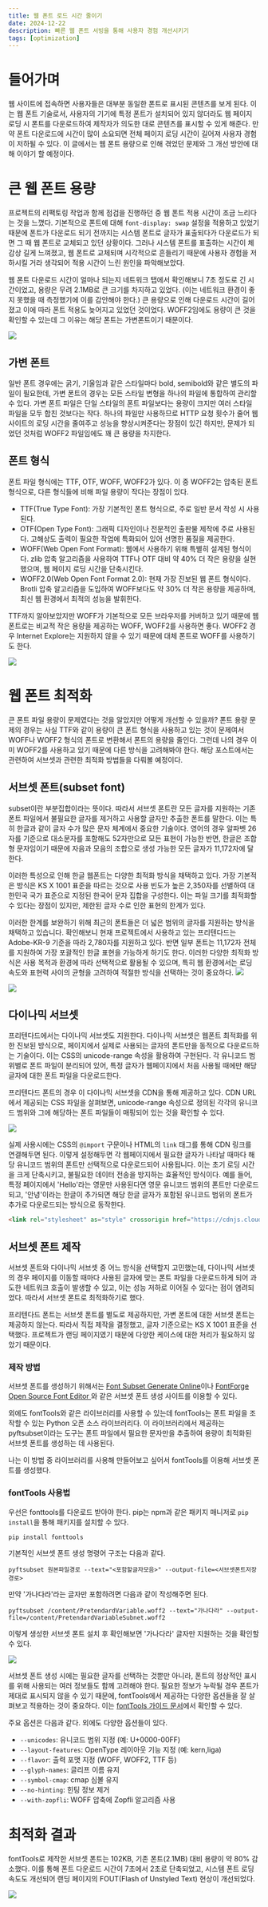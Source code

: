 ```yaml
---
title: 웹 폰트 로드 시간 줄이기
date: 2024-12-22
description: 빠른 웹 폰트 서빙을 통해 사용자 경험 개선시키기
tags: [optimization]
---
```



# 들어가며
웹 사이트에 접속하면 사용자들은 대부분 동일한 폰트로 표시된 콘텐츠를 보게 된다. 이는 웹 폰트 기술로서, 사용자의 기기에 특정 폰트가 설치되어 있지 않더라도 웹 페이지 로딩 시 폰트를 다운로드하여 제작자가 의도한 대로 콘텐츠를 표시할 수 있게 해준다. 만약 폰트 다운로드에 시간이 많이 소요되면 전체 페이지 로딩 시간이 길어져 사용자 경험이 저하될 수 있다. 이 글에서는 웹 폰트 용량으로 인해 겪었던 문제와 그 개선 방안에 대해 이야기 할 예정이다.


# 큰 웹 폰트 용량
프로젝트의 리팩토링 작업과 함께 점검을 진행하던 중 웹 폰트 적용 시간이 조금 느리다는 것을 느꼈다. 기본적으로 폰트에 대해 `font-display: swap` 설정을 적용하고 있었기 때문에 폰트가 다운로드 되기 전까지는 시스템 폰트로 글자가 표출되다가 다운로드가 되면 그 때 웹 폰트로 교체되고 있던 상황이다. 그러나 시스템 폰트를 표출하는 시간이 체감상 길게 느껴졌고, 웹 폰트로 교체되며 시각적으로 흔들리기 때문에 사용자 경험을 저하시킬 거라 생각되어 적용 시간이 느린 원인을 파악해보았다.

웹 폰트 다운로드 시간이 얼마나 되는지 네트워크 탭에서 확인해보니 7초 정도로 긴 시간이었고, 용량은 무려 2.1MB로 큰 크기를 차지하고 있었다. (이는 네트워크 환경이 좋지 못했을 때 측정했기에 이를 감안해야 한다.) 큰 용량으로 인해 다운로드 시간이 길어졌고 이에 따라 폰트 적용도 늦어지고 있었던 것이었다. WOFF2임에도 용량이 큰 것을 확인할 수 있는데 그 이유는 해당 폰트는 가변폰트이기 때문이다.

![](https://velog.velcdn.com/images/parkseridev/post/de2da349-df8e-494c-817d-2949f3485a47/image.png)


## 가변 폰트
일반 폰트 경우에는 굵기, 기울임과 같은 스타일마다 bold, semibold와 같은 별도의 파일이 필요한데, 가변 폰트의 경우는 모든 스타일 변형을 하나의 파일에 통합하여 관리할 수 있다. 가변 폰트 파일은 단일 스타일의 폰트 파일보다는 용량이 크지만 여러 스타일 파일을 모두 합친 것보다는 작다. 하나의 파일만 사용하므로 HTTP 요청 횟수가 줄어 웹사이트의 로딩 시간을 줄여주고 성능을 향상시켜준다는 장점이 있긴 하지만, 문제가 되었던 것처럼 WOFF2 파일임에도 꽤 큰 용량을 차지한다.




## 폰트 형식
폰트 파일 형식에는 TTF, OTF, WOFF, WOFF2가 있다. 이 중 WOFF2는 압축된 폰트 형식으로, 다른 형식들에 비해 파일 용량이 작다는 장점이 있다.

- TTF(True Type Font): 가장 기본적인 폰트 형식으로, 주로 일반 문서 작성 시 사용된다.
- OTF(Open Type Font): 그래픽 디자인이나 전문적인 출판물 제작에 주로 사용된다. 고해상도 출력이 필요한 작업에 특화되어 있어 선명한 품질을 제공한다.
- WOFF(Web Open Font Format): 웹에서 사용하기 위해 특별히 설계된 형식이다. zlib 압축 알고리즘을 사용하여 TTF나 OTF 대비 약 40% 더 작은 용량을 실현했으며, 웹 페이지 로딩 시간을 단축시킨다.
- WOFF2.0(Web Open Font Format 2.0): 현재 가장 진보된 웹 폰트 형식이다. Brotli 압축 알고리즘을 도입하여 WOFF보다도 약 30% 더 작은 용량을 제공하며, 최신 웹 환경에서 최적의 성능을 발휘한다.

TTF까지 알아보았지만 WOFF가 기본적으로 모든 브라우저를 커버하고 있기 때문에 웹 폰트로는 비교적 작은 용량을 제공하는 WOFF, WOFF2를 사용하면 좋다. WOFF2 경우 Internet Explore는 지원하지 않을 수 있기 때문에 대체 폰트로 WOFF를 사용하기도 한다.

![](https://velog.velcdn.com/images/parkseridev/post/dc9118c5-972d-410f-93ba-47487bcfa5dc/image.png)




# 웹 폰트 최적화
큰 폰트 파일 용량이 문제였다는 것을 알았지만 어떻게 개선할 수 있을까? 폰트 용량 문제의 경우는 사실 TTF와 같이 용량이 큰 폰트 형식을 사용하고 있는 것이 문제여서 WOFF나 WOFF2 형식의 폰트로 변환해서 폰트의 용량을 줄인다. 그런데 나의 경우 이미 WOFF2를 사용하고 있기 때문에 다른 방식을 고려해봐야 한다. 해당 포스트에서는 관련하여 서브셋과 관련한 최적화 방법들을 다뤄볼 예정이다.

## 서브셋 폰트(subset font)
subset이란 부분집합이라는 뜻이다. 따라서 서브셋 폰트란 모든 글자를 지원하는 기존 폰트 파일에서 불필요한 글자를 제거하고 사용할 글자만 추출한 폰트를 말한다. 이는 특히 한글과 같이 글자 수가 많은 문자 체계에서 중요한 기술이다. 영어의 경우 알파벳 26자를 기준으로 대소문자를 포함해도 52자만으로 모든 표현이 가능한 반면, 한글은 조합형 문자임이기 때문에 자음과 모음의 조합으로 생성 가능한 모든 글자가 11,172자에 달한다.

이러한 특성으로 인해 한글 웹폰트는 다양한 최적화 방식을 채택하고 있다. 가장 기본적은 방식은 KS X 1001 표준을 따르는 것으로 사용 빈도가 높은 2,350자를 선별하여 대한민국 국가 표준으로 지정된 한국어 문자 집합을 구성한다. 이는 파일 크기를 최적화할 수 있다는 장점이 있지만, 제한된 글자 수로 인한 표현의 한계가 있다.

이러한 한계를 보완하기 위해 최근의 폰트들은 더 넓은 범위의 글자를 지원하는 방식을 채택하고 있습니다. 확인해보니 현재 프로젝트에서 사용하고 있는 프리텐다드는 Adobe-KR-9 기준을 따라 2,780자를 지원하고 있다. 반면 일부 폰트는 11,172자 전체를 지원하여 가장 포괄적인 한글 표현을 가능하게 하기도 한다. 이러한 다양한 최적화 방식은 사용 목적과 환경에 따라 선택적으로 활용될 수 있으며, 특히 웹 환경에서는 로딩 속도와 표현력 사이의 균형을 고려하여 적절한 방식을 선택하는 것이 중요하다.
![](https://velog.velcdn.com/images/parkseridev/post/0906ca3c-c488-4117-8ca6-4db6b6e5dcd4/image.png)


![](https://velog.velcdn.com/images/parkseridev/post/810ac0cf-8cc3-4c28-b58f-1d864a97ae62/image.png)

## 다이나믹 서브셋

프리텐다드에서는 다이나믹 서브셋도 지원한다. 다이나믹 서브셋은 웹폰트 최적화를 위한 진보된 방식으로, 페이지에서 실제로 사용되는 글자의 폰트만을 동적으로 다운로드하는 기술이다. 이는 CSS의 unicode-range 속성을 활용하여 구현된다. 각 유니코드 범위별로 폰트 파일이 분리되어 있어, 특정 글자가 웹페이지에서 처음 사용될 때에만 해당 글자에 대한 폰트 파일을 다운로드한다.


프리텐다드 폰트의 경우 이 다이나믹 서브셋을 CDN을 통해 제공하고 있다. CDN URL에서 제공되는 CSS 파일을 살펴보면, unicode-range 속성으로 정의된 각각의 유니코드 범위와 그에 해당하는 폰트 파일들이 매핑되어 있는 것을 확인할 수 있다.

![](https://velog.velcdn.com/images/parkseridev/post/b33793b4-a3ad-4f07-bc77-7899f89a40d8/image.jpeg)

실제 사용시에는 CSS의 `@import` 구문이나 HTML의 `link` 태그를 통해 CDN 링크를 연결해두면 된다. 이렇게 설정해두면 각 웹페이지에서 필요한 글자가 나타날 때마다 해당 유니코드 범위의 폰트만 선택적으로 다운로드되어 사용됩니다. 이는 초기 로딩 시간을 크게 단축시키고, 불필요한 데이터 전송을 방지하는 효율적인 방식이다.
예를 들어, 특정 페이지에서 'Hello'라는 영문만 사용된다면 영문 유니코드 범위의 폰트만 다운로드되고, '안녕'이라는 한글이 추가되면 해당 한글 글자가 포함된 유니코드 범위의 폰트가 추가로 다운로드되는 방식으로 동작한다.

```html
<link rel="stylesheet" as="style" crossorigin href="https://cdnjs.cloudflare.com/ajax/libs/pretendard/1.3.9/static/pretendard-dynamic-subset.min.css" />
```

## 서브셋 폰트 제작
서브셋 폰트와 다이나믹 서브셋 중 어느 방식을 선택할지 고민했는데, 다이나믹 서브셋의 경우 페이지를 이동할 때마다 사용된 글자에 맞는 폰트 파일을 다운로드하게 되어 과도한 네트워크 호출이 발생할 수 있고, 이는 성능 저하로 이어질 수 있다는 점이 염려되었다. 따라서 서브셋 폰트로 최적화하기로 했다.

프리텐다드 폰트는 서브셋 폰트를 별도로 제공하지만, 가변 폰트에 대한 서브셋 폰트는 제공하지 않는다. 따라서 직접 제작을 결정했고, 글자 기준으로는 KS X 1001 표준을 선택했다. 프로젝트가 랜딩 페이지였기 때문에 다양한 케이스에 대한 처리가 필요하지 않았기 때문이다.

### 제작 방법
서브셋 폰트를 생성하기 위해서는 [Font Subset Generate Online](https://www.lddgo.net/en/convert/font-subset)이나 [FontForge Open Source Font Editor
](https://fontforge.org/en-US/)와 같은 서브셋 폰트 생성 사이트를 이용할 수 있다. 


외에도 fontTools와 같은 라이브러리를 사용할 수 있는데 fontTools는 폰트 파일을 조작할 수 있는 Python 오픈 소스 라이브러리다. 이 라이브러리에서 제공하는 pyftsubset이라는 도구는 폰트 파일에서 필요한 문자만을 추출하여 용량이 최적화된 서브셋 폰트를 생성하는 데 사용된다.

나는 이 방법 중 라이브러리를 사용해 만들어보고 싶어서 fontTools를 이용해 서브셋 폰트를 생성했다. 

### fontTools 사용법

우선은 fonttools를 다운로드 받아야 한다. pip는 npm과 같은 패키지 매니저로 `pip install`을 통해 패키지를 설치할 수 있다.

```
pip install fonttools
```

기본적인 서브셋 폰트 생성 명령어 구조는 다음과 같다.

```
pyftsubset 원본파일경로 --text="<포함할글자모음>" --output-file=<서브셋폰트저장경로>
```

만약 '가나다라'라는 글자만 포함하려면 다음과 같이 작성해주면 된다.

```
pyftsubset /content/PretendardVariable.woff2 --text="가나다라" --output-file=/content/PretendardVariableSubnet.woff2
```

이렇게 생성한 서브셋 폰트 설치 후 확인해보면 '가나다라' 글자만 지원하는 것을 확인할 수 있다.

![](https://velog.velcdn.com/images/parkseridev/post/2dddfa3f-4986-4ce0-9f12-c9900ec56c3f/image.png)


서브셋 폰트 생성 시에는 필요한 글자를 선택하는 것뿐만 아니라, 폰트의 정상적인 표시를 위해 사용되는 여러 정보들도 함께 고려해야 한다. 필요한 정보가 누락될 경우 폰트가 제대로 표시되지 않을 수 있기 때문에, fontTools에서 제공하는 다양한 옵션들을 잘 살펴보고 적용하는 것이 중요하다. 이는 [fontTools 가이드 문서](https://fonttools.readthedocs.io/en/stable/subset/)에서 확인할 수 있다. 

주요 옵션은 다음과 같다. 외에도 다양한 옵션들이 있다.
- `--unicodes`: 유니코드 범위 지정 (예: U+0000-00FF)
- `--layout-features`: OpenType 레이아웃 기능 지정 (예: kern,liga)
- `--flavor`: 출력 포맷 지정 (WOFF, WOFF2, TTF 등)
- `--glyph-names`: 글리프 이름 유지
- `--symbol-cmap`: cmap 심볼 유지
- `--no-hinting`: 힌팅 정보 제거
- `--with-zopfli`: WOFF 압축에 Zopfli 알고리즘 사용

# 최적화 결과

fontTools로 제작한 서브셋 폰트는 102KB, 기존 폰트(2.1MB) 대비 용량이 약 80% 감소했다. 이를 통해 폰트 다운로드 시간이 7초에서 2초로 단축되었고, 시스템 폰트 로딩 속도도 개선되어 랜딩 페이지의 FOUT(Flash of Unstyled Text) 현상이 개선되었다.

![](https://velog.velcdn.com/images/parkseridev/post/165ca8d6-f925-4b15-8a8f-1bbb11f4e0bc/image.png)



<br/>
<br/>
<br/>
<br/>
<br/>
<br/>
<br/>

+)

해당 글이 글또 프론트 큐레이션 글로 선정 되었다 🥳

![](https://velog.velcdn.com/images/parkseridev/post/720395e3-abfb-4ec5-bc23-c1e19f32db1b/image.png)

**참고 문서** 

[web.dev](https://web.dev/)

[웹폰트 경량화](https://www.44bits.io/ko/post/optimization_webfont_with_pyftsubnet#%ED%8F%B0%ED%8A%B8%ED%88%B4%EC%A6%88fonttools)

[웹 폰트 사용과 최적화의 최근 동향](https://d2.naver.com/helloworld/4969726)

[pretendard github](https://github.com/orioncactus/pretendard)
